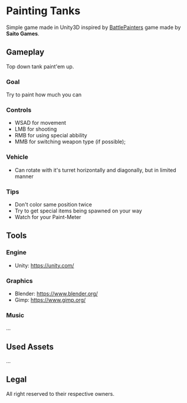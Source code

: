 # Painting Tanks
Simple game made in Unity3D inspired by [BattlePainters](http://www.saitogames.com/battlepainters/) game made by **Saito Games**. 

## Gameplay
Top down tank paint'em up.

### Goal
Try to paint how much you can
### Controls
- WSAD for movement
- LMB for shooting
- RMB for using special abbility
- MMB for switching weapon type (if possible);
### Vehicle
- Can rotate with it's turret horizontally and diagonally, but in limited manner
### Tips
- Don't color same position twice
- Try to get special items being spawned on your way
- Watch for your Paint-Meter


## Tools
### Engine
- Unity: https://unity.com/
### Graphics
- Blender: https://www.blender.org/
- Gimp: https://www.gimp.org/
### Music
...

## Used Assets
...

## Legal
All right reserved to their respective owners.